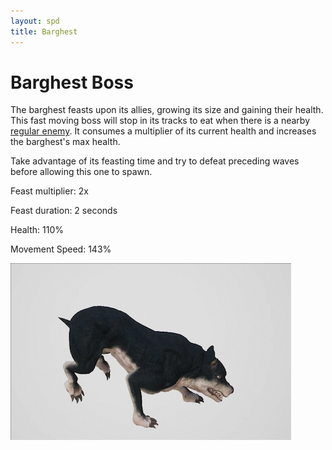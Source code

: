 ```yaml
---
layout: spd
title: Barghest
---
```


# Barghest Boss

The barghest feasts upon its allies, growing its size and gaining their health. This fast moving boss will stop in its tracks to eat when there is a nearby [regular enemy](/spd/enemy). It consumes a multiplier of its current health and increases the barghest's max health.

Take advantage of its feasting time and try to defeat preceding waves before allowing this one to spawn.

Feast multiplier: 2x

Feast duration: 2 seconds

Health: 110%

Movement Speed: 143%

<img src="/assets/images/spd/enemy-barghest.gif" width="449" height="283">
